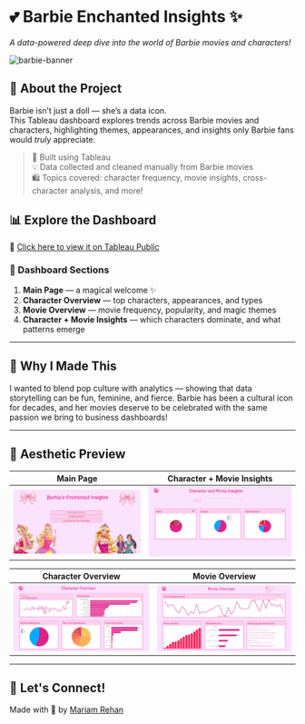 # 💕 Barbie Enchanted Insights ✨
*A data-powered deep dive into the world of Barbie movies and characters!*

![barbie-banner]((https://i.pinimg.com/originals/3d/60/34/3d603425768bd71a19ddce6f7b978cb6.gif))

## 👑 About the Project
Barbie isn’t just a doll — she’s a data icon.  
This Tableau dashboard explores trends across Barbie movies and characters, highlighting themes, appearances, and insights only Barbie fans would *truly* appreciate.  

> 📍 Built using Tableau  
> 💡 Data collected and cleaned manually from Barbie movies  
> 🛍️ Topics covered: character frequency, movie insights, cross-character analysis, and more!

## 📊 Explore the Dashboard

🔗 [Click here to view it on Tableau Public](https://public.tableau.com/app/profile/mariam.rehan/viz/BarbieEnchantedInsights/MainPage)

### 🌸 Dashboard Sections
1. **Main Page** — a magical welcome ✨  
2. **Character Overview** — top characters, appearances, and types  
3. **Movie Overview** — movie frequency, popularity, and magic themes  
4. **Character + Movie Insights** — which characters dominate, and what patterns emerge

---

## 🧠 Why I Made This
I wanted to blend pop culture with analytics — showing that data storytelling can be fun, feminine, and fierce. Barbie has been a cultural icon for decades, and her movies deserve to be celebrated with the same passion we bring to business dashboards!

---

## 💅 Aesthetic Preview

| Main Page | Character + Movie Insights |
|--------------------|----------------|
| ![character](screenshots/main_page.png) | ![movie](screenshots/character_movie_insights.png) |

| Character Overview | Movie Overview |
|--------------------|----------------|
| ![character](screenshots/character_page.png) | ![movie](screenshots/movie_page.png) |

---

## 🦄 Let's Connect!
Made with 💖 by [Mariam Rehan](https://www.linkedin.com/in/mariam-rehan)

